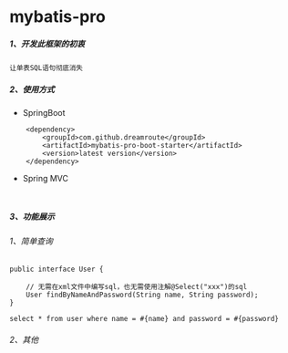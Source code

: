 # mybatis-pro
##### 1、开发此框架的初衷
    让单表SQL语句彻底消失

##### 2、使用方式
- SpringBoot
```
    <dependency>
        <groupId>com.github.dreamroute</groupId>
        <artifactId>mybatis-pro-boot-starter</artifactId>
        <version>latest version</version>
    </dependency>
```
- Spring MVC
```$xslt
    
```

##### 3、功能展示
###### 1、简单查询
```$xslt
public interface User {

    // 无需在xml文件中编写sql，也无需使用注解@Select("xxx")的sql
    User findByNameAndPassword(String name, String password);
}
```
```$xslt
select * from user where name = #{name} and password = #{password}
```
###### 2、其他
```$xslt

```